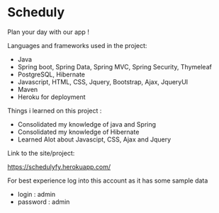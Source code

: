 # Scheduly
Plan your day with our app !

Languages and frameworks used in the project:

- Java
- Spring boot, Spring Data, Spring MVC, Spring Security, Thymeleaf
- PostgreSQL, Hibernate
- Javascript, HTML, CSS, Jquery, Bootstrap, Ajax, JqueryUI
- Maven
- Heroku for deployment

Things i learned on this project :
- Consolidated my knowledge of java and Spring
- Consolidated my knowledge of Hibernate
- Learned Alot about Javascipt, CSS, Ajax and Jquery

Link to the site/project:

https://schedulyfy.herokuapp.com/

For best experience log into this account as it has some sample data

- login : admin
- password : admin

